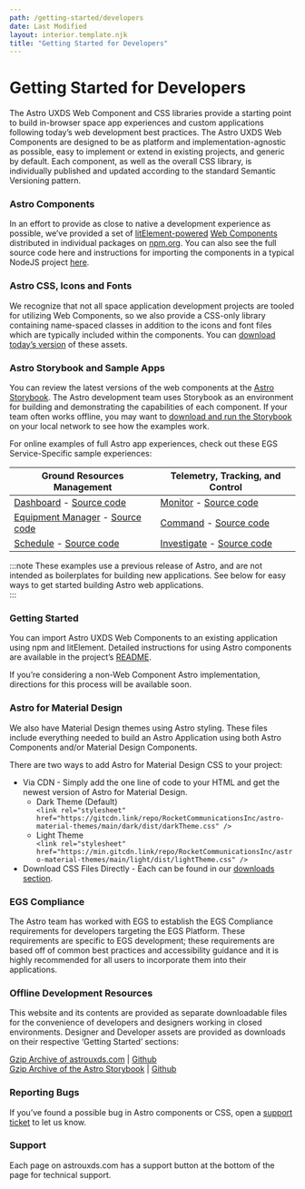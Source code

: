 ```yaml
---
path: /getting-started/developers
date: Last Modified
layout: interior.template.njk
title: "Getting Started for Developers"
---
```


# Getting Started for Developers

The Astro UXDS Web Component and CSS libraries provide a starting point to build in-browser space app experiences and custom applications following today’s web development best practices. The Astro UXDS Web Components are designed to be as platform and implementation-agnostic as possible, easy to implement or extend in existing projects, and generic by default. Each component, as well as the overall CSS library, is individually published and updated according to the standard Semantic Versioning pattern.

### Astro Components

In an effort to provide as close to native a development experience as possible, we’ve provided a set of [litElement-powered](https://lit-element.polymer-project.org/guide) [Web Components](https://developer.mozilla.org/en-US/docs/Web/Web_Components) distributed in individual packages on [npm.org](https://www.npmjs.com/org/astrouxds). You can also see the full source code here and instructions for importing the components in a typical NodeJS project [here](https://github.com/RocketCommunicationsInc/astro-components/blob/master/README.md).

### Astro CSS, Icons and Fonts

We recognize that not all space application development projects are tooled for utilizing Web Components, so we also provide a CSS-only library containing name-spaced classes in addition to the icons and font files which are typically included within the components. You can [download today’s version](https://github.com/RocketCommunicationsInc/astro-components/tree/master/static) of these assets.

### Astro Storybook and Sample Apps

You can review the latest versions of the web components at the [Astro Storybook](https://astro-components.netlify.app/?path=/story/astro-uxds-welcome--start-here). The Astro development team uses Storybook as an environment for building and demonstrating the capabilities of each component. If your team often works offline, you may want to [download and run the Storybook](https://github.com/RocketCommunicationsInc/astro-components) on your local network to see how the examples work.

For online examples of full Astro app experiences, check out these EGS Service-Specific sample experiences:

| Ground Resources Management                                                                                                                               | Telemetry, Tracking, and Control                                                                                                     |
| --------------------------------------------------------------------------------------------------------------------------------------------------------- | ------------------------------------------------------------------------------------------------------------------------------------ |
| [Dashboard](/grm-service-ux-design/grm-dashboard/) - [Source code](https://bitbucket.org/rocketcom/grm-sample-apps-dashboard/src/master/)                 | [Monitor](/ttc-service-ux-design/ttc-monitor/) - [Source code](https://bitbucket.org/rocketcom/tt-c-monitor/src/master/)             |
| [Equipment Manager](/grm-service-ux-design/grm-equipment-manager/) - [Source code](https://bitbucket.org/rocketcom/grm-sample-apps-equipment/src/master/) | [Command](/ttc-service-ux-design/ttc-command/) - [Source code](https://bitbucket.org/rocketcom/tt-c-command/src/master/)             |
| [Schedule](/grm-service-ux-design/grm-schedule/) - [Source code](https://bitbucket.org/rocketcom/grm-sample-apps-schedule/src/master/)                    | [Investigate](/ttc-service-ux-design/ttc-investigate/) - [Source code](https://bitbucket.org/rocketcom/tt-c-investigate/src/master/) |

:::note
These examples use a previous release of Astro, and are not intended as boilerplates for building new applications. See below for easy ways to get started building Astro web applications.  
:::

### Getting Started

You can import Astro UXDS Web Components to an existing application using npm and litElement. Detailed instructions for using Astro components are available in the project’s [README](https://github.com/RocketCommunicationsInc/astro-components/blob/master/README.md).

If you’re considering a non-Web Component Astro implementation, directions for this process will be available soon.

### Astro for Material Design

We also have Material Design themes using Astro styling. These files include everything needed to build an Astro Application using both Astro Components and/or Material Design Components.

There are two ways to add Astro for Material Design CSS to your project:

- Via CDN - Simply add the one line of code to your HTML and get the newest version of Astro for Material Design.
  - Dark Theme (Default) <div class="code-block">`<link rel="stylesheet" href="https://gitcdn.link/repo/RocketCommunicationsInc/astro-material-themes/main/dark/dist/darkTheme.css" />`</div>
  - Light Theme <div class="code-block">`<link rel="stylesheet" href="https://min.gitcdn.link/repo/RocketCommunicationsInc/astro-material-themes/main/light/dist/lightTheme.css" />`</div>
- Download CSS Files Directly - Each can be found in our [downloads section](/downloads).

### EGS Compliance

The Astro team has worked with EGS to establish the EGS Compliance requirements for developers targeting the EGS Platform. These requirements are specific to EGS development; these requirements are based off of common best practices and accessibility guidance and it is highly recommended for all users to incorporate them into their applications.

### Offline Development Resources

This website and its contents are provided as separate downloadable files for the convenience of developers and designers working in closed environments. Designer and Developer assets are provided as downloads on their respective ‘Getting Started’ sections:

[Gzip Archive of astrouxds.com](https://github.com/RocketCommunicationsInc/astro-uxds/archive/draft.zip) | [Github](https://github.com/RocketCommunicationsInc/astro-uxds)  
[Gzip Archive of the Astro Storybook](https://github.com/RocketCommunicationsInc/astro-components/archive/master.zip) | [Github](https://github.com/RocketCommunicationsInc/astro-components)

### Reporting Bugs

If you’ve found a possible bug in Astro components or CSS, open a [support ticket](https://rocketcom.atlassian.net/servicedesk/customer/portal/2) to let us know.

### Support

Each page on astrouxds.com has a support button at the bottom of the page for technical support.
